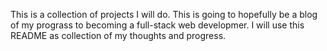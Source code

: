 This is a collection of projects I will do. This is going to hopefully be a blog of my prograss to becoming a full-stack web developmer. I will use this README as collection of my thoughts and progress.